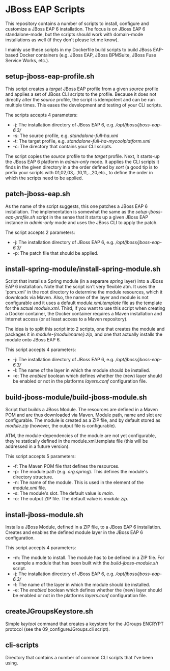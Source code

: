 JBoss EAP Scripts
======================
This repository contains a number of scripts to install, configure and customize a JBoss EAP 6 installation.
The focus is on JBoss EAP 6 standalone-mode, but the scripts should work with domain-mode installations as well (if they don't please let me know).

I mainly use these scripts in my Dockerfile build scripts to build JBoss EAP-based Docker containers (e.g. JBoss EAP, JBoss BPMSuite, JBoss Fuse Service Works, etc.).

setup-jboss-eap-profile.sh
-----------------------
This script creates a *target* JBoss EAP profile from a given *source* profile and applies a set of JBoss CLI scripts to the profile.
Because it does not directly alter the *source* profile, the script is idempotent and can be run multiple times. This eases the development and testing of your CLI scripts.

The scripts accepts 4 parameters:
- -j: The installation directory of JBoss EAP 6, e.g. */opt/jboss/jboss-eap-6.3/*
- -s: The source profile, e.g. *standalone-full-ha.xml*
- -t: The target profile, e.g. *standalone-full-ha-mycoolplatform.xml*
- -c: The directory that contains your CLI scripts.

The script copies the *source* profile to the *target* profile. Next, it starts-up the JBoss EAP 6 platform in *admin-only* mode. It applies the CLI scripts it finds in the given
directory in a the order defined by *sort* (a good tip is to prefix your scripts with 01,02,03,..,10,11,..,20,etc., to define the order in which the scripts need to be applied.

patch-jboss-eap.sh
-----------------------
As the name of the script suggests, this one patches a JBoss EAP 6 installation.
The implementation is somewhat the same as the *setup-jboss-eap-profile.sh* script in the sense that it starts up a given JBoss EAP instance in *admin-only* mode and uses the 
JBoss CLI to apply the patch.

The script accepts 2 parameters:
- -j: The installation directory of JBoss EAP 6, e.g. */opt/jboss/jboss-eap-6.3/*
- -p: The patch file that should be applied.

install-spring-module/install-spring-module.sh
-----------------------------------------------
Script that installs a Spring module (in a separare *spring* layer) into a JBoss EAP 6 installation.
Note that the script isn't very flexible atm. It uses the 'pom.xml' in the root directory to determine the module resources, which it downloads via Maven.
Also, the name of the layer and module is not configurable and it uses a default *module.xml.template* file as the template for the actual *module.xml*.
Third, if you want to use this script when creating a Docker container, the Docker container requires a Maven installation and Internet access (or at least access to a Maven repository).

The idea is to split this script into 2 scripts, one that creates the module and packages it in *module-{modulename}.zip*, and one that actually installs the module onto JBoss EAP 6.

This script accepts 4 parameters:
- -j: The installation directory of JBoss EAP 6, e.g. */opt/jboss/jboss-eap-6.3/*
- -l: The name of the layer in which the module should be installed.
- -e: The *enabled* boolean which defines whether the (new) layer should be enabled or not in the platforms *layers.conf* configuration file.

build-jboss-module/build-jboss-module.sh
-----------------------------------------------
Script that builds a JBoss Module. The resources are defined in a Maven POM and are thus downloaded via Maven. Module path, name and slot are configurable.
The module is created as a ZIP file, and by default stored as *module.zip* (however, the output file is configurable).

ATM, the module-dependencies of the module are not yet configurable, they're statically defined in the module.xml.template file (this will be addressed in a future version).

This script accepts 5 parameters:
- -f: The Maven POM file that defines the resources.
- -p: The module path (e.g. *org.spring*). This defines the module's directory structure.
- -n: The name of the module. This is used in the *<module>* element of the *module.xml* file.
- -s: The module's slot. The default value is *main*.
- -o: The output ZIP file. The default value is *module.zip*.

install-jboss-module.sh
-----------------------------------------------
Installs a JBoss Module, defined in a ZIP file, to a JBoss EAP 6 installation. Creates and enables the defined module layer in the JBoss EAP 6 configuration.

This script accepts 4 parameters:
- -m: The module to install. The module has to be defined in a ZIP file. For example a module that has been built with the *build-jboss-module.sh* script.
- -j: The installation directory of JBoss EAP 6, e.g. */opt/jboss/jboss-eap-6.3/*
- -l: The name of the layer in which the module should be installed.
- -e: The *enabled* boolean which defines whether the (new) layer should be enabled or not in the platforms *layers.conf* configuration file.

createJGroupsKeystore.sh
------------------------
Simple *keytool* command that creates a keystore for the JGroups ENCRYPT protocol (see the 09\_configureJGroups.cli script).

cli-scripts
-----------------------
Directory that contains a number of common CLI scripts that I've been using.




